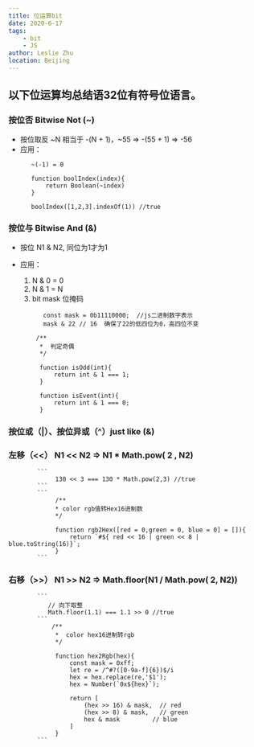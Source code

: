 ```yaml
---
title: 位运算bit
date: 2020-6-17
tags: 
    - bit
    - JS
author: Leslie Zhu
location: Beijing
---
```


## **以下位运算均总结语32位有符号位语言**。

### 按位否 Bitwise Not (~)
  - 按位取反 ~N 相当于 -(N + 1)，~55 => -(55 + 1) => -56
  - 应用：
     ```
        ~(-1) = 0

        function boolIndex(index){
            return Boolean(~index)
        }

        boolIndex([1,2,3].indexOf(1)) //true
     ```

### 按位与 Bitwise And (&)
  - 按位 N1 & N2, 同位为1才为1
  - 应用：
  
       1.  N & 0 = 0
       2.  N & 1 = N
       3.  bit mask 位掩码
           ```
              const mask = 0b11110000;  //js二进制数字表示
              mask & 22 // 16  确保了22的低四位为0，高四位不变
           ```    
           ```
            /**
             *  判定奇偶
             */

             function isOdd(int){
                 return int & 1 === 1;
             }

             function isEvent(int){
                 return int & 1 === 0;
             }
           ```
### 按位或（|）、按位异或（^）just like (&)

### 左移（<<） N1 << N2  => N1 * Math.pow( 2 , N2)          
            ```
                 130 << 3 === 130 * Math.pow(2,3) //true
            ```
            ```
                 /**
                 * color rgb值转Hex16进制数
                 */   
    
                 function rgb2Hex([red = 0,green = 0, blue = 0] = []){
                     return `#${ red << 16 | green << 8 | blue.toString(16)}`;
                 }
            ``` 
### 右移（>>） N1 >> N2  => Math.floor(N1 / Math.pow( 2, N2))
            ```
               // 向下取整
               Math.floor(1.1) === 1.1 >> 0 //true
            ```
                /**
                 *  color hex16进制转rgb
                 */  

                 function hex2Rgb(hex){
                     const mask = 0xff;
                     let re = /^#?([0-9a-f]{6})$/i
                     hex = hex.replace(re,'$1');
                     hex = Number(`0x${hex}`);

                     return [
                         (hex >> 16) & mask,  // red
                         (hex >> 8) & mask,   // green
                         hex & mask         // blue
                     ]
                 }
            ```
                
